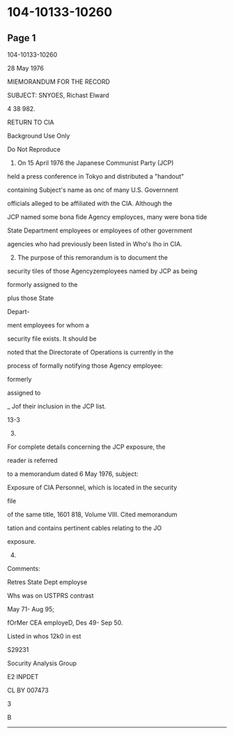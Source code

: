 # 104-10133-10260

## Page 1

104-10133-10260

28 May 1976

MIEMORANDUM FOR THE RECORD

SUBJECT: SNYOES, Richast Elward

4 38 982.

RETURN TO CIA

Background Use Only

Do Not Reproduce

1. On 15 April 1976 the Japanese Communist Party (JCP)

held a press conference in Tokyo and distributed a "handout"

containing Subject's name as onc of many U.S. Governnent

officials alleged to be affiliated with the CIA. Although the

JCP named some bona fide Agency employces, many were bona tide

State Department employees or employees of other government

agencies who had previously been listed in Who's lho in CIA.

2. The purpose of this remorandum is to document the

security tiles of those Agencyzemployees named by JCP as being

formorly assigned to the

plus those State

Depart-

ment employees for whom a

security file exists. It should be

noted that the Directorate of Operations is currently in the

process of formally notifying those Agency employee:

formerly

assigned to

_ Jof their inclusion in the JCP list.

13-3

3.

For complete details concerning the JCP exposure, the

reader is referred

to a memorandum dated 6 May 1976, subject:

Exposure of CIA Personnel, which is located in the security

file

of the same title, 1601 818, Volume VIII. Cited memorandum

tation and contains pertinent cables relating to the JO

exposure.

4.

Comments:

Retres State Dept employse

Whs was on USTPRS contrast

May 71- Aug 95;

fOrMer CEA employeD, Des 49- Sep 50.

Listed in whos 12k0 in est

S29231

Socurity Analysis Group

E2 INPDET

CL BY 007473

3

B

---


